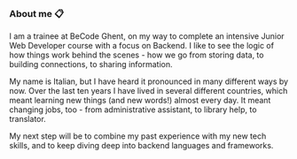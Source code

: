 ### About me :clipboard:

I am a trainee at BeCode Ghent, on my way to complete an intensive Junior Web Developer course with a focus on Backend. I like to see the logic of how things work behind the scenes - how we go from storing data, to building connections, to sharing information.

My name is Italian, but I have heard it pronounced in many different ways by now. Over the last ten years I have lived in several different countries, which meant learning new things (and new words!) almost every day. It meant changing jobs, too - from administrative assistant, to library help, to translator.

My next step will be to combine my past experience with my new tech skills, and to keep diving deep into backend languages and frameworks.

<!--
**BiceSchembri/BiceSchembri** is a ✨ _special_ ✨ repository because its `README.md` (this file) appears on your GitHub profile.

Here are some ideas to get you started:

- 🔭 I’m currently working on ...
- 🌱 I’m currently learning ...
- 👯 I’m looking to collaborate on ...
- 🤔 I’m looking for help with ...
- 💬 Ask me about ...
- 📫 How to reach me: ...
- 😄 Pronouns: ...
- ⚡ Fun fact: ...
-->
